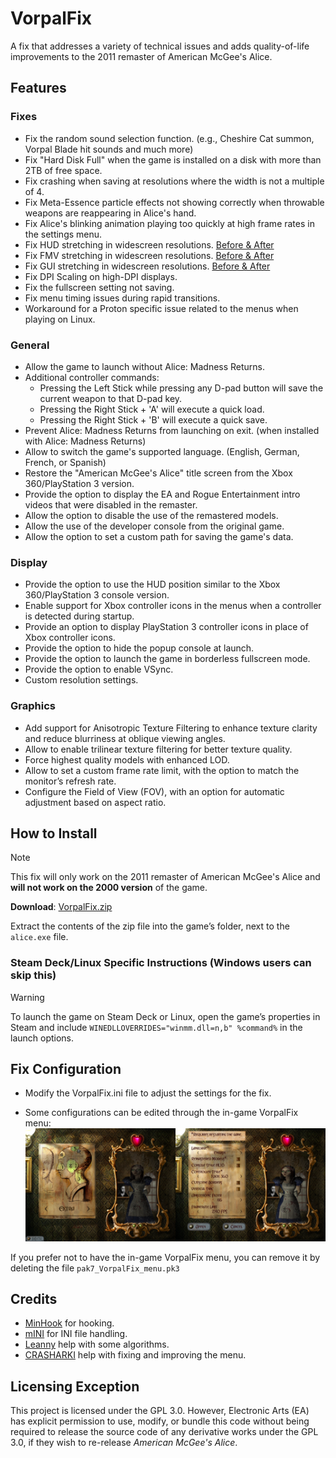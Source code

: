 # VorpalFix
A fix that addresses a variety of technical issues and adds quality-of-life improvements to the 2011 remaster of American McGee's Alice.

## Features
### Fixes
- Fix the random sound selection function. (e.g., Cheshire Cat summon, Vorpal Blade hit sounds and much more)
- Fix "Hard Disk Full" when the game is installed on a disk with more than 2TB of free space.
- Fix crashing when saving at resolutions where the width is not a multiple of 4.
- Fix Meta-Essence particle effects not showing correctly when throwable weapons are reappearing in Alice's hand.
- Fix Alice's blinking animation playing too quickly at high frame rates in the settings menu.
- Fix HUD stretching in widescreen resolutions. [Before & After](https://raw.githubusercontent.com/Wemino/VorpalFix/refs/heads/main/assets/hud.gif)
- Fix FMV stretching in widescreen resolutions. [Before & After](https://raw.githubusercontent.com/Wemino/VorpalFix/refs/heads/main/assets/fmv.gif)
- Fix GUI stretching in widescreen resolutions. [Before & After](https://raw.githubusercontent.com/Wemino/VorpalFix/refs/heads/main/assets/gui.gif)
- Fix DPI Scaling on high-DPI displays.
- Fix the fullscreen setting not saving.
- Fix menu timing issues during rapid transitions.
- Workaround for a Proton specific issue related to the menus when playing on Linux.

### General
- Allow the game to launch without Alice: Madness Returns.
- Additional controller commands:
  - Pressing the Left Stick while pressing any D-pad button will save the current weapon to that D-pad key.
  - Pressing the Right Stick + 'A' will execute a quick load.
  - Pressing the Right Stick + 'B' will execute a quick save.
- Prevent Alice: Madness Returns from launching on exit. (when installed with Alice: Madness Returns)
- Allow to switch the game's supported language. (English, German, French, or Spanish)
- Restore the "American McGee's Alice" title screen from the Xbox 360/PlayStation 3 version.
- Provide the option to display the EA and Rogue Entertainment intro videos that were disabled in the remaster.
- Allow the option to disable the use of the remastered models.
- Allow the use of the developer console from the original game.
- Allow the option to set a custom path for saving the game's data.
 
### Display
- Provide the option to use the HUD position similar to the Xbox 360/PlayStation 3 console version.
- Enable support for Xbox controller icons in the menus when a controller is detected during startup.
- Provide an option to display PlayStation 3 controller icons in place of Xbox controller icons.
- Provide the option to hide the popup console at launch.
- Provide the option to launch the game in borderless fullscreen mode.
- Provide the option to enable VSync.
- Custom resolution settings.

### Graphics
- Add support for Anisotropic Texture Filtering to enhance texture clarity and reduce blurriness at oblique viewing angles.
- Allow to enable trilinear texture filtering for better texture quality.
- Force highest quality models with enhanced LOD.
- Allow to set a custom frame rate limit, with the option to match the monitor’s refresh rate.
- Configure the Field of View (FOV), with an option for automatic adjustment based on aspect ratio.

## How to Install
> [!NOTE]
> This fix will only work on the 2011 remaster of American McGee's Alice and **will not work on the 2000 version** of the game.
>
> **Download**: [VorpalFix.zip](https://github.com/Wemino/VorpalFix/releases/latest/download/VorpalFix.zip)
>
> Extract the contents of the zip file into the game’s folder, next to the `alice.exe` file.

### Steam Deck/Linux Specific Instructions (Windows users can skip this)
> [!WARNING]
> To launch the game on Steam Deck or Linux, open the game’s properties in Steam and include `WINEDLLOVERRIDES="winmm.dll=n,b" %command%` in the launch options.

## Fix Configuration
- Modify the VorpalFix.ini file to adjust the settings for the fix.

- Some configurations can be edited through the in-game VorpalFix menu: 
![VorpalFix Menu](https://raw.githubusercontent.com/Wemino/VorpalFix/refs/heads/main/assets/menu.png)

If you prefer not to have the in-game VorpalFix menu, you can remove it by deleting the file `pak7_VorpalFix_menu.pk3`

## Credits
- [MinHook](https://github.com/TsudaKageyu/minhook) for hooking.
- [mINI](https://github.com/metayeti/mINI) for INI file handling.
- [Leanny](https://github.com/Leanny) help with some algorithms.
- [CRASHARKI](https://github.com/CRASHARKI) help with fixing and improving the menu.

## Licensing Exception
This project is licensed under the GPL 3.0. However, Electronic Arts (EA) has explicit permission to use, modify, or bundle this code without being required to release the source code of any derivative works under the GPL 3.0, if they wish to re-release *American McGee's Alice*.
